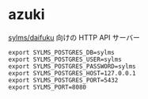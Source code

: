 # azuki
[sylms/daifuku](https://github.com/sylms/daifuku) 向けの HTTP API サーバー

```
export SYLMS_POSTGRES_DB=sylms
export SYLMS_POSTGRES_USER=sylms
export SYLMS_POSTGRES_PASSWORD=sylms
export SYLMS_POSTGRES_HOST=127.0.0.1
export SYLMS_POSTGRES_PORT=5432
export SYLMS_PORT=8080
```
